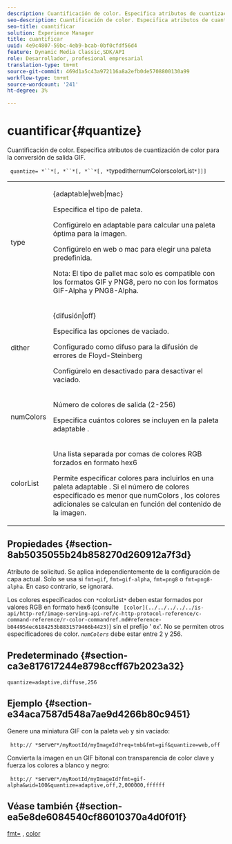 ```yaml
---
description: Cuantificación de color. Especifica atributos de cuantización de color para la conversión de salida GIF.
seo-description: Cuantificación de color. Especifica atributos de cuantización de color para la conversión de salida GIF.
seo-title: cuantificar
solution: Experience Manager
title: cuantificar
uuid: 4e9c4807-59bc-4eb9-bcab-0bf0cfdf56d4
feature: Dynamic Media Classic,SDK/API
role: Desarrollador, profesional empresarial
translation-type: tm+mt
source-git-commit: 469d1a5c43a972116a8a2efb0de5708800130a99
workflow-type: tm+mt
source-wordcount: '241'
ht-degree: 3%

---
```



# cuantificar{#quantize}

Cuantificación de color. Especifica atributos de cuantización de color para la conversión de salida GIF.

` quantize= *``*[, *``*[, *``*[, *`typedithernumColorscolorList`*]]]`

<table id="table_A669A9058C8043A5BAE80B03A13B015B"> 
 <tbody> 
  <tr> 
   <td colname="col1"> <p> <span class="codeph"> <span class="varname"> type </span> </span> </p> </td> 
   <td colname="col2"> <p> <span class="codeph"> {adaptable|web|mac}  </span> </p> <p>Especifica el tipo de paleta. </p> <p>Configúrelo en <span class="codeph"> adaptable </span> para calcular una paleta óptima para la imagen. </p> <p>Configúrelo en <span class="codeph"> web </span> o <span class="codeph"> mac </span> para elegir una paleta predefinida. </p> <p> <p>Nota:  El tipo de pallet <span class="codeph"> mac </span> solo es compatible con los formatos GIF y PNG8, pero no con los formatos GIF-Alpha y PNG8-Alpha. </p> </p> </td> 
  </tr> 
  <tr> 
   <td colname="col1"> <p> <span class="codeph"> <span class="varname"> dither  </span> </span> </p> </td> 
   <td colname="col2"> <p> <span class="codeph"> {difusión|off}  </span> </p> <p>Especifica las opciones de vaciado. </p> <p>Configurado como <span class="codeph"> difuso </span> para la difusión de errores de Floyd-Steinberg </p> <p>Configúrelo en <span class="codeph"> desactivado </span> para desactivar el vaciado. </p> </td> 
  </tr> 
  <tr> 
   <td colname="col1"> <p> <span class="codeph"> <span class="varname"> numColors  </span> </span> </p> </td> 
   <td colname="col2"> <p>Número de colores de salida (2-256) </p> <p>Especifica cuántos colores se incluyen en la paleta <span class="codeph"> adaptable </span>. </p> </td> 
  </tr> 
  <tr> 
   <td colname="col1"> <p> <span class="codeph"> <span class="varname"> colorList  </span> </span> </p> </td> 
   <td colname="col2"> <p>Una lista separada por comas de colores RGB forzados en formato hex6 </p> <p>Permite especificar colores para incluirlos en una paleta <span class="codeph"> adaptable </span>. Si el número de colores especificado es menor que <span class="codeph"> <span class="varname"> numColors </span> </span>, los colores adicionales se calculan en función del contenido de la imagen. </p> </td> 
  </tr> 
 </tbody> 
</table>

## Propiedades {#section-8ab5035055b24b858270d260912a7f3d}

Atributo de solicitud. Se aplica independientemente de la configuración de capa actual. Solo se usa si `fmt=gif`, `fmt=gif-alpha`, `fmt=png8` o `fmt=png8-alpha`. En caso contrario, se ignorará.

Los colores especificados con `*`colorList`*` deben estar formados por valores RGB en formato hex6 (consulte ` [color](../../../../../is-api/http-ref/image-serving-api-ref/c-http-protocol-reference/c-command-reference/r-color-commandref.md#reference-b044954ec6184253b8831579466b4423)`) sin el prefijo &#39; `0x`&#39;. No se permiten otros especificadores de color. *`numColors`* debe estar entre 2 y 256.

## Predeterminado {#section-ca3e817617244e8798ccff67b2023a32}

`quantize=adaptive,diffuse,256`

## Ejemplo {#section-e34aca7587d548a7ae9d4266b80c9451}

Genere una miniatura GIF con la paleta `web` y sin vaciado:

` http:// *`server`*/myRootId/myImageId?req=tmb&fmt=gif&quantize=web,off`

Convierta la imagen en un GIF bitonal con transparencia de color clave y fuerza los colores a blanco y negro:

` http:// *`server`*/myRootId/myImageId?fmt=gif-alpha&wid=100&quantize=adaptive,off,2,000000,ffffff`

## Véase también {#section-ea5e8de6084540cf86010370a4d0f01f}

[fmt=](../../../../../is-api/http-ref/image-serving-api-ref/c-http-protocol-reference/c-command-reference/r-is-http-fmt.md#reference-cdf10043423b45ba9fe15157fb3ae37a) ,  [color](/help/aem-is-ir-api/is-api/http-ref/image-serving-api-ref/c-http-protocol-reference/c-data-types/r-is-http-color.md)
